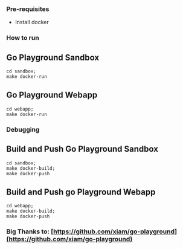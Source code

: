 ### Pre-requisites
- Install docker

### How to run
## Go Playground Sandbox
```
cd sandbox;
make docker-run
```

## Go Playground Webapp
``` 
cd webapp;
make docker-run
```

### Debugging
## Build and Push Go Playground Sandbox
``` 
cd sandbox;
make docker-build;
make docker-push
```

## Build and Push go Playground Webapp
``` 
cd webapp;
make docker-build;
make docker-push
```

### Big Thanks to: [https://github.com/xiam/go-playground](https://github.com/xiam/go-playground)